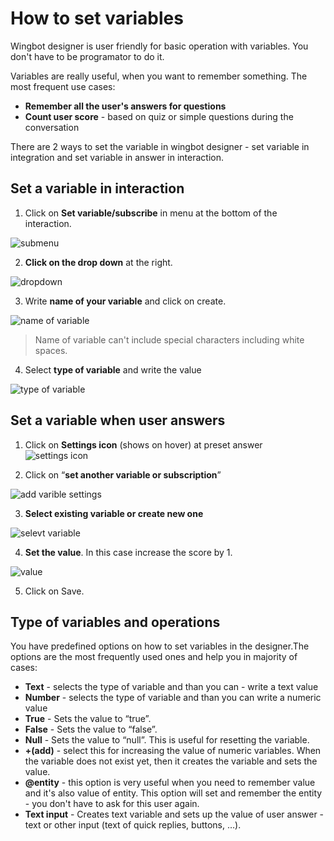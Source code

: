 # How to set variables

Wingbot designer is user friendly for basic operation with variables. You don't have to be programator to do it.

Variables are really useful, when you want to remember something. The most frequent use cases:
- **Remember all the user's answers for questions**
- **Count user score** - based on quiz or simple questions during the conversation

There are 2 ways to set the variable in wingbot designer - set variable in integration and set variable in answer in interaction.

## Set a variable in interaction

1. Click on **Set variable/subscribe** in menu at the bottom of the interaction.

![submenu](./image_1.png)

2. **Click on the drop down** at the right.

![dropdown](./image_2.png)

3. Write **name of your variable** and click on create. 

![name of variable](./image_3.png)

> Name of variable can't include special characters including white spaces.

4. Select **type of variable** and write the value

![type of variable](./image_4.png)

## Set a variable when user answers

1. Click on **Settings icon** (shows on hover) at preset answer
![settings icon](./image_5.png)

2. Click on “**set another variable or subscription**”

![add varible settings](./image_6.png)

3. **Select existing variable or create new one**

![selevt variable](./image_7.png)

4. **Set the value**. In this case increase the score by 1.

![value](./image_8.png)

5. Click on Save.

## Type of variables and operations

You have predefined options on how to set variables in the designer.The options are the most frequently used ones and help you in majority of cases:
- **Text** - selects the type of variable and than you can - write a text value
- **Number** - selects the type of variable and than you can write a numeric value
- **True** - Sets the value to “true”.
- **False** - Sets the value to “false”.
- **Null** - Sets the value to “null”. This is useful for resetting the variable.
- **+(add)** - select this for increasing the value of numeric variables. When the variable does not exist yet, then it creates the variable and sets the value.
- **@entity** - this option is very useful when you need to remember value and it's also value of entity. This option will set and remember the entity - you don't have to ask for this user again.
- **Text input** - Creates text variable and sets up the value of user answer - text or other input (text of quick replies, buttons, …).
